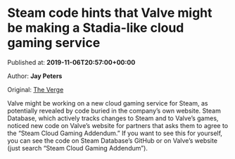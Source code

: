 
# Steam code hints that Valve might be making a Stadia-like cloud gaming service

Published at: **2019-11-06T20:57:00+00:00**

Author: **Jay Peters**

Original: [The Verge](https://www.theverge.com/2019/11/6/20952028/steam-valve-code-stadia-xcloud-cloud-gaming-service-competitor-streaming)

Valve might be working on a new cloud gaming service for Steam, as potentially revealed by code buried in the company’s own website.
Steam Database, which actively tracks changes to Steam and to Valve’s games, noticed new code on Valve’s website for partners that asks them to agree to the “Steam Cloud Gaming Addendum.” If you want to see this for yourself, you can see the code on Steam Database’s GitHub or on Valve’s website (just search “Steam Cloud Gaming Addendum”).
